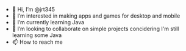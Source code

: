 - 👋 Hi, I’m @jrt345
- 👀 I’m interested in making apps and games for desktop and mobile
- 🌱 I’m currently learning Java
- 💞️ I’m looking to collaborate on simple projects concidering I'm still learning some Java
- 📫 How to reach me 

<!---
jrt345/jrt345 is a ✨ special ✨ repository because its `README.md` (this file) appears on your GitHub profile.
You can click the Preview link to take a look at your changes.
--->
